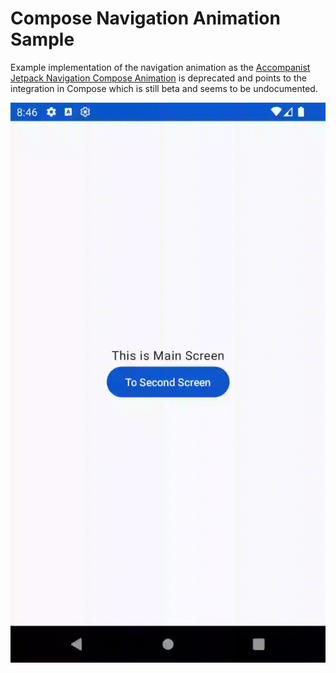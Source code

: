 # Compose Navigation Animation Sample

Example implementation of the navigation animation as the [Accompanist Jetpack Navigation Compose Animation](https://google.github.io/accompanist/navigation-animation/) is deprecated and points to the integration in Compose which is still beta and seems to be undocumented.

![transition](images/transition.gif)
